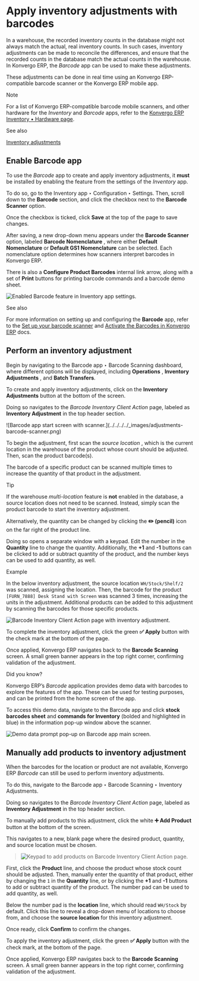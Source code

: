 # Apply inventory adjustments with barcodes

In a warehouse, the recorded inventory counts in the database might not always
match the actual, real inventory counts. In such cases, inventory adjustments
can be made to reconcile the differences, and ensure that the recorded counts
in the database match the actual counts in the warehouse. In Konvergo ERP, the
_Barcode_ app can be used to make these adjustments.

These adjustments can be done in real time using an Konvergo ERP-compatible barcode
scanner or the Konvergo ERP mobile app.

<div class="alert alert-primary">
<p class="alert-title">
Note</p><p>For a list of Konvergo ERP-compatible barcode mobile scanners, and other hardware for the <em>Inventory</em> and
<em>Barcode</em> apps, refer to the <a href="https://www.odoo.com/app/inventory-hardware">Konvergo ERP Inventory • Hardware page</a>.</p>
</div> <div class="alert alert-secondary">
<p class="alert-title">
See also</p><p><a href="../../inventory/warehouses_storage/inventory_management/count_products">Inventory adjustments</a></p>
</div>

## Enable Barcode app

To use the _Barcode_ app to create and apply inventory adjustments, it
**must** be installed by enabling the feature from the settings of the
_Inventory_ app.

To do so, go to the Inventory app ‣ Configuration ‣ Settings. Then, scroll
down to the **Barcode** section, and click the checkbox next to the **Barcode
Scanner** option.

Once the checkbox is ticked, click **Save** at the top of the page to save
changes.

After saving, a new drop-down menu appears under the **Barcode Scanner**
option, labeled **Barcode Nomenclature** , where either **Default
Nomenclature** or **Default GS1 Nomenclature** can be selected. Each
nomenclature option determines how scanners interpret barcodes in Konvergo ERP.

There is also a **Configure Product Barcodes** internal link arrow, along with
a set of **Print** buttons for printing barcode commands and a barcode demo
sheet.

![Enabled Barcode feature in Inventory app
settings.](../../../../_images/adjustments-barcode-setting.png)
<div class="alert alert-secondary">
<p class="alert-title">
See also</p><p>For more information on setting up and configuring the <b>Barcode</b> app, refer to the
<a href="../setup/hardware">Set up your barcode scanner</a> and <a href="../setup/software">Activate the Barcodes in Konvergo ERP</a> docs.</p>
</div>

## Perform an inventory adjustment

Begin by navigating to the Barcode app ‣ Barcode Scanning dashboard, where
different options will be displayed, including **Operations** , **Inventory
Adjustments** , and **Batch Transfers**.

To create and apply inventory adjustments, click on the **Inventory
Adjustments** button at the bottom of the screen.

Doing so navigates to the _Barcode Inventory Client Action_ page, labeled as
**Inventory Adjustment** in the top header section.

![Barcode app start screen with scanner.](../../../../_images/adjustments-
barcode-scanner.png)

To begin the adjustment, first scan the _source location_ , which is the
current location in the warehouse of the product whose count should be
adjusted. Then, scan the product barcode(s).

The barcode of a specific product can be scanned multiple times to increase
the quantity of that product in the adjustment.

<div class="alert alert-info">
<p class="alert-title">
Tip</p><p>If the warehouse <em>multi-location</em> feature is <b>not</b> enabled in the database, a source location
does not need to be scanned. Instead, simply scan the product barcode to start the inventory
adjustment.</p>
</div>

Alternatively, the quantity can be changed by clicking the **✏️ (pencil)**
icon on the far right of the product line.

Doing so opens a separate window with a keypad. Edit the number in the
**Quantity** line to change the quantity. Additionally, the **+1** and **-1**
buttons can be clicked to add or subtract quantity of the product, and the
number keys can be used to add quantity, as well.

<div class="alert alert-success">
<p class="alert-title">
Example</p><p>In the below inventory adjustment, the source location <code>WH/Stock/Shelf/2</code> was scanned, assigning
the location. Then, the barcode for the product <code>[FURN_7888] Desk Stand with Screen</code> was scanned
3 times, increasing the units in the adjustment. Additional products can be added to this
adjustment by scanning the barcodes for those specific products.</p>
<img alt="Barcode Inventory Client Action page with inventory adjustment." class="align-center" src="../../../../_images/adjustments-barcode-inventory-client-action.png"/>
</div>

To complete the inventory adjustment, click the green **✅ Apply** button with
the check mark at the bottom of the page.

Once applied, Konvergo ERP navigates back to the **Barcode Scanning** screen. A small
green banner appears in the top right corner, confirming validation of the
adjustment.

<div class="admonition-did-you-know alert">
<p class="alert-title">
Did you know?</p><p>Konvergo ERP’s <em>Barcode</em> application provides demo data with barcodes to explore the features of the app.
These can be used for testing purposes, and can be printed from the home screen of the app.</p>
<p>To access this demo data, navigate to the Barcode app and click <b>stock
barcodes sheet</b> and <b>commands for Inventory</b> (bolded and highlighted in blue) in the
information pop-up window above the scanner.</p>
<img alt="Demo data prompt pop-up on Barcode app main screen." class="align-center" src="../../../../_images/adjustments-barcode-stock-sheets.png"/>
</div>

## Manually add products to inventory adjustment

When the barcodes for the location or product are not available, Konvergo ERP
_Barcode_ can still be used to perform inventory adjustments.

To do this, navigate to the Barcode app ‣ Barcode Scanning ‣ Inventory
Adjustments.

Doing so navigates to the _Barcode Inventory Client Action_ page, labeled as
**Inventory Adjustment** in the top header section.

To manually add products to this adjustment, click the white **➕ Add Product**
button at the bottom of the screen.

This navigates to a new, blank page where the desired product, quantity, and
source location must be chosen.

> ![Keypad to add products on Barcode Inventory Client Action
> page.](../../../../_images/adjustments-keypad.png)

First, click the **Product** line, and choose the product whose stock count
should be adjusted. Then, manually enter the quantity of that product, either
by changing the `1` in the **Quantity** line, or by clicking the **+1** and
**-1** buttons to add or subtract quantity of the product. The number pad can
be used to add quantity, as well.

Below the number pad is the **location** line, which should read `WH/Stock` by
default. Click this line to reveal a drop-down menu of locations to choose
from, and choose the **source location** for this inventory adjustment.

Once ready, click **Confirm** to confirm the changes.

To apply the inventory adjustment, click the green **✅ Apply** button with the
check mark, at the bottom of the page.

Once applied, Konvergo ERP navigates back to the **Barcode Scanning** screen. A small
green banner appears in the top right corner, confirming validation of the
adjustment.

